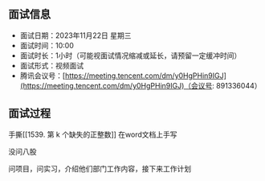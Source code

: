 
## 面试信息
- 面试日期：2023年11月22日 星期三
- 面试时间：10:00
- 面试时长：1小时（可能视面试情况缩减或延长，请预留一定缓冲时间）
- 面试形式：视频面试
- 腾讯会议号：[https://meeting.tencent.com/dm/y0HgPHin9IGJ](https://meeting.tencent.com/dm/y0HgPHin9IGJ)（会议号: 891336044）

## 面试过程
手撕[[1539. 第 k 个缺失的正整数]]
在word文档上手写

没问八股

问项目，问实习，介绍他们部门工作内容，接下来工作计划

